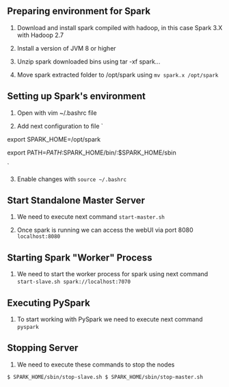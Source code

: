## Preparing environment for Spark
1. Download and install spark compiled with hadoop, in this case Spark 3.X with Hadoop 2.7

2. Install a version of JVM 8 or higher

3. Unzip spark downloaded bins using tar -xf spark... 

4. Move spark extracted folder to /opt/spark using `mv spark.x /opt/spark`

## Setting up Spark's environment
1. Open with vim ~/.bashrc file

2. Add next configuration to file
`

export SPARK_HOME=/opt/spark

export PATH=$PATH:$SPARK_HOME/bin/:$SPARK_HOME/sbin

`

3. Enable changes with `source ~/.bashrc`

## Start Standalone Master Server
1. We need to execute next command `start-master.sh`

2. Once spark is running we can access the webUI via port 8080 `localhost:8080`

## Starting Spark "Worker" Process
1. We need to start the worker process for spark using next command `start-slave.sh spark://localhost:7070`

## Executing PySpark
1. To start working with PySpark we need to execute next command `pyspark`

## Stopping Server
1. We need to execute these commands to stop the nodes

`
$ SPARK_HOME/sbin/stop-slave.sh
$ SPARK_HOME/sbin/stop-master.sh
`


